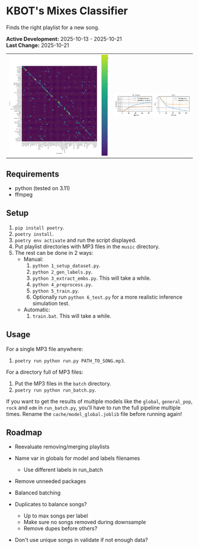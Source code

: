 # KBOT's Mixes Classifier
Finds the right playlist for a new song.

**Active Development:** 2025-10-13 - 2025-10-21<br>
**Last Change:** 2025-10-21<br>

| | |
| :---: | :---: |
| ![](/Screenshots/1-Stats-Matrix.png) | ![](/Screenshots/2-Stats-Graph.png) |

## Requirements
- python (tested on 3.11)
- ffmpeg

## Setup
1. `pip install poetry`.
2. `poetry install`.
3. `poetry env activate` and run the script displayed.
4. Put playlist directories with MP3 files in the `music` directory.
5. The rest can be done in 2 ways:
    - Manual:
        1. `python 1_setup_dataset.py`.
        2. `python 2_gen_labels.py`.
        3. `python 3_extract_embs.py`. This will take a while.
        4. `python 4_preprocess.py`.
        5. `python 5_train.py`.
        6. Optionally run `python 6_test.py` for a more realistic inference simulation test.
    - Automatic:
        1. `train.bat`. This will take a while.

## Usage
For a single MP3 file anywhere:
1. `poetry run python run.py PATH_TO_SONG.mp3`.

For a directory full of MP3 files:
1. Put the MP3 files in the `batch` directory.
2. `poetry run python run_batch.py`.

If you want to get the results of multiple models like the `global`, `general_pop`, `rock` and `edm` in `run_batch.py`, you'll have to run the full pipeline multiple times. Rename the `cache/model_global.joblib` file before running again!

## Roadmap
- Reevaluate removing/merging playlists
- Name var in globals for model and labels filenames
    - Use different labels in run_batch
- Remove unneeded packages

- Balanced batching
- Duplicates to balance songs?
    - Up to max songs per label
    - Make sure no songs removed during downsample
    - Remove dupes before others?
- Don't use unique songs in validate if not enough data?
